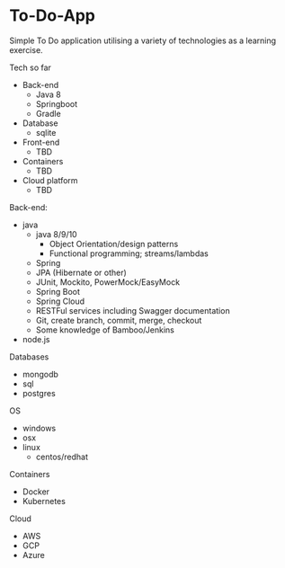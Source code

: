 # To-Do-App
Simple To Do application utilising a variety of technologies as a learning exercise.


Tech so far
- Back-end
    - Java 8
    - Springboot
    - Gradle
- Database
    - sqlite
- Front-end
    - TBD
- Containers
    - TBD
- Cloud platform 
    - TBD


Back-end:
- java
    - java 8/9/10
        - Object Orientation/design patterns
        - Functional programming; streams/lambdas
    - Spring 
    - JPA (Hibernate or other)
    - JUnit, Mockito, PowerMock/EasyMock
    - Spring Boot
    - Spring Cloud
    - RESTFul services including Swagger documentation
    - Git, create branch, commit, merge, checkout
    - Some knowledge of Bamboo/Jenkins
- node.js

Databases
- mongodb
- sql
- postgres

OS
- windows
- osx
- linux
    - centos/redhat

Containers
- Docker
- Kubernetes

Cloud
- AWS
- GCP
- Azure
